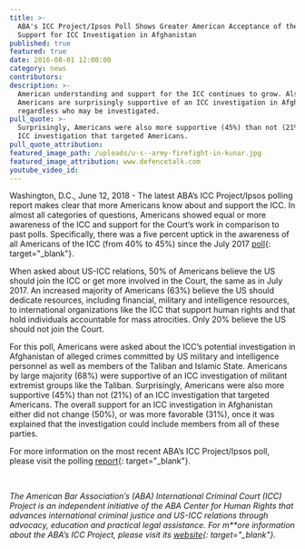 ```yaml
---
title: >-
  ABA's ICC Project/Ipsos Poll Shows Greater American Acceptance of the ICC and
  Support for ICC Investigation in Afghanistan
published: true
featured: true
date: 2016-08-01 12:00:00
category: news
contributors:
description: >-
  American understanding and support for the ICC continues to grow. Also,
  Americans are surprisingly supportive of an ICC investigation in Afghanistan
  regardless who may be investigated.
pull_quote: >-
  Surprisingly, Americans were also more supportive (45%) than not (21%) of an
  ICC investigation that targeted Americans.
pull_quote_attribution:
featured_image_path: /uploads/u-s--army-firefight-in-kunar.jpg
featured_image_attribution: www.defencetalk.com
youtube_video_id:
---
```


Washington, D.C., June 12, 2018 - The latest ABA’s ICC Project/Ipsos polling report makes clear that more Americans know about and support the ICC. In almost all categories of questions, Americans showed equal or more awareness of the ICC and support for the Court’s work in comparison to past polls. Specifically, there was a five percent uptick in the awareness of all Americans of the ICC (from 40% to 45%) since the July 2017&nbsp;[poll](https://www.international-criminal-justice-today.org/polling-data/2017/07/17/july-2017-ipsos-polling-results/){: target="_blank"}.&nbsp;

When asked about US-ICC relations, 50% of Americans believe the US should join the ICC or get more involved in the Court, the same as in July 2017. An increased majority of Americans (63%) believe the US should dedicate resources, including financial, military and intelligence resources, to international organizations like the ICC that support human rights and that hold individuals accountable for mass atrocities. Only 20% believe the US should not join the Court.&nbsp;

For this poll, Americans were asked about the ICC’s potential investigation in Afghanistan of alleged crimes committed by US military and intelligence personnel as well as members of the Taliban and Islamic State. Americans by large majority (68%) were supportive of an ICC investigation of militant extremist groups like the Taliban. Surprisingly, Americans were also more supportive (45%) than not (21%) of an ICC investigation that targeted Americans. The overall support for an ICC investigation in Afghanistan either did not change (50%), or was more favorable (31%), once it was explained that the investigation could include members from all of these parties.&nbsp;

For more information on the most recent ABA’s ICC Project/Ipsos poll, please visit the polling&nbsp;[report](https://www.international-criminal-justice-today.org/polling-data/2018/06/12/april-2018-ipsos-polling-results/){: target="_blank"}.

&nbsp;

*The American Bar Association’s (ABA) International Criminal Court (ICC) Project is an independent initiative of the ABA Center for Human Rights that advances international criminal justice and US-ICC relations through advocacy, education and practical legal assistance. For m\*\*ore information about the ABA’s ICC Project, please visit its&nbsp;[website](https://www.aba-icc.org/){: target="_blank"}.*